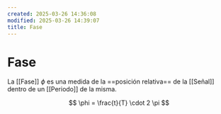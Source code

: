 ```yaml
---
created: 2025-03-26 14:36:08
modified: 2025-03-26 14:39:07
title: Fase
---
```


# Fase

La [[Fase]] $\phi$ es una medida de la ==posición relativa== de la [[Señal]] dentro de un [[Periodo]] de la misma.

$$
\phi = \frac{t}{T} \cdot 2 \pi
$$
